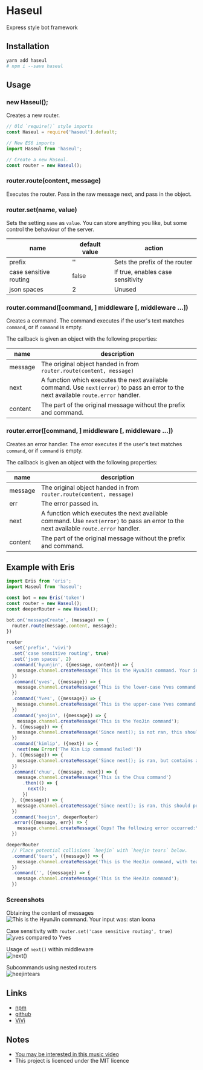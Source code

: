 # Haseul
Express style bot framework

## Installation
```bash
yarn add haseul
# npm i --save haseul
```

## Usage

### new Haseul();
Creates a new router.

```js
// Old `require()` style imports
const Haseul = require('haseul').default;

// New ES6 imports
import Haseul from 'haseul';

// Create a new Haseul.
const router = new Haseul();
```

### router.route(content, message)
Executes the router.
Pass in the raw message next, and pass in the object.

### router.set(name, value)
Sets the setting `name` as `value`.
You can store anything you like, but some control the behaviour of the server.

name                   | default value | action
---------------------- | ------------- | -------------
prefix                 | ''            | Sets the prefix of the router
case sensitive routing | false         | If true, enables case sensitivity
json spaces            | 2             | Unused

### router.command([command, ] middleware [, middleware ...])
Creates a command.
The command executes if the user's text matches `command`, or if `command` is empty.

The callback is given an object with the following properties:

name    | description
------- | -----------
message | The original object handed in from `router.route(content, message)`
next    | A function which executes the next available command. Use `next(error)` to pass an error to the next available `route.error` handler.
content | The part of the original message without the prefix and command.

### router.error([command, ] middleware [, middleware ...])
Creates an error handler.
The error executes if the user's text matches `command`, or if `command` is empty.

The callback is given an object with the following properties:

name    | description
------- | -----------
message | The original object handed in from `router.route(content, message)`
err     | The error passed in.
next    | A function which executes the next available command. Use `next(error)` to pass an error to the next available `route.error` handler.
content | The part of the original message without the prefix and command.

## Example with Eris
```js
import Eris from 'eris';
import Haseul from 'haseul';

const bot = new Eris('token')
const router = new Haseul();
const deeperRouter = new Haseul();

bot.on('messageCreate', (message) => {
  router.route(message.content, message);
})

router
  .set('prefix', 'vivi')
  .set('case sensitive routing', true)
  .set('json spaces', 2)
  .command('hyunjin', ({message, content}) => {
    message.channel.createMessage(`This is the HyunJin command. Your input was\n${content}`)
  })
  .command('yves', ({message}) => {
    message.channel.createMessage('This is the lower-case Yves command');
  })
  .command('Yves', ({message}) => {
    message.channel.createMessage('This is the upper-case Yves command');
  })
  .command('yeojin', ({message}) => {
    message.channel.createMessage('This is the YeoJin command');
  }, ({message}) => {
    message.channel.createMessage('Since next(); is not ran, this should not print');
  })
  .command('kimlip', ({next}) => {
    next(new Error('The Kim Lip command failed!'))
  }, ({message}) => {
    message.channel.createMessage('Since next(); is ran, but contains an error, this should not print');
  })
  .command('chuu', ({message, next}) => {
    message.channel.createMessage('This is the Chuu command')
      .then(() => {
        next();
      })
  }, ({message}) => {
    message.channel.createMessage('Since next(); is ran, this should print');
  })
  .command('heejin', deeperRouter)
  .error(({message, err}) => {
    message.channel.createMessage(`Oops! The following error occurred:\n${err.message}`)
  })

deeperRouter
  // Place potential collisions `heejin` with `heejin tears` below.
  .command('tears', ({message}) => {
    message.channel.createMessage('This is the HeeJin command, with tears as a subcommand');
  })
  .command('', ({message}) => {
    message.channel.createMessage('This is the HeeJin command');
  })
```

### Screenshots

Obtaining the content of messages  
![This is the HyunJin command. Your input was: stan loona](.github/hyunjin.png)

Case sensitivity with `router.set('case sensitive routing', true)`  
![yves compared to Yves](.github/yves.png)

Usage of `next()` within middleware  
![next()](.github/next.png)

Subcommands using nested routers  
![heejintears](.github/heejintears.png)

## Links
- [npm](https://www.npmjs.com/package/haseul)
- [github](https://github.com/botsto/haseul)
- [ViVi](https://github.com/botsto/vivi)

## Notes
- [You may be interested in this music video](https://www.youtube.com/watch?v=6a4BWpBJppI)
- This project is licenced under the MIT licence
